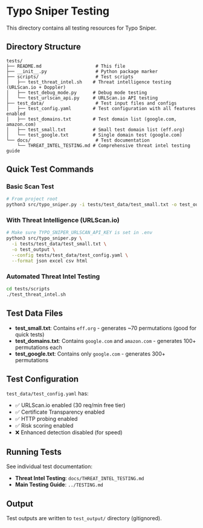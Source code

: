 # Typo Sniper Testing

This directory contains all testing resources for Typo Sniper.

## Directory Structure

```
tests/
├── README.md                    # This file
├── __init__.py                  # Python package marker
├── scripts/                     # Test scripts
│   ├── test_threat_intel.sh    # Threat intelligence testing (URLScan.io + Doppler)
│   ├── test_debug_mode.py      # Debug mode testing
│   └── test_urlscan_api.py     # URLScan.io API testing
├── test_data/                   # Test input files and configs
│   ├── test_config.yaml        # Test configuration with all features enabled
│   ├── test_domains.txt        # Test domain list (google.com, amazon.com)
│   ├── test_small.txt          # Small test domain list (eff.org)
│   └── test_google.txt         # Single domain test (google.com)
└── docs/                        # Test documentation
    └── THREAT_INTEL_TESTING.md # Comprehensive threat intel testing guide
```

## Quick Test Commands

### Basic Scan Test
```bash
# From project root
python3 src/typo_sniper.py -i tests/test_data/test_small.txt -o test_output --format json excel csv html
```

### With Threat Intelligence (URLScan.io)
```bash
# Make sure TYPO_SNIPER_URLSCAN_API_KEY is set in .env
python3 src/typo_sniper.py \
  -i tests/test_data/test_small.txt \
  -o test_output \
  --config tests/test_data/test_config.yaml \
  --format json excel csv html
```

### Automated Threat Intel Testing
```bash
cd tests/scripts
./test_threat_intel.sh
```

## Test Data Files

- **test_small.txt**: Contains `eff.org` - generates ~70 permutations (good for quick tests)
- **test_domains.txt**: Contains `google.com` and `amazon.com` - generates 100+ permutations each
- **test_google.txt**: Contains only `google.com` - generates 300+ permutations

## Test Configuration

`test_data/test_config.yaml` has:
- ✅ URLScan.io enabled (30 req/min free tier)
- ✅ Certificate Transparency enabled
- ✅ HTTP probing enabled
- ✅ Risk scoring enabled
- ❌ Enhanced detection disabled (for speed)

## Running Tests

See individual test documentation:
- **Threat Intel Testing**: `docs/THREAT_INTEL_TESTING.md`
- **Main Testing Guide**: `../TESTING.md`

## Output

Test outputs are written to `test_output/` directory (gitignored).
